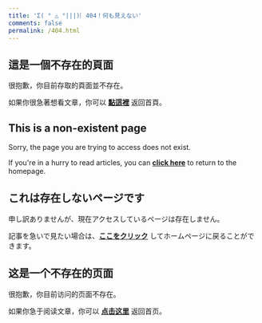 ```yaml
---
title: 'Σ( ° △ °|||)︴404！何も見えない'
comments: false
permalink: /404.html
---
```


## 這是一個不存在的頁面

很抱歉，你目前存取的頁面並不存在。

如果你很急著想看文章，你可以 **[點這裡](https://lolicon.wtf/)** 返回首頁。

## This is a non-existent page

Sorry, the page you are trying to access does not exist.

If you're in a hurry to read articles, you can **[click here](https://lolicon.wtf/)** to return to the homepage.

## これは存在しないページです

申し訳ありませんが、現在アクセスしているページは存在しません。

記事を急いで見たい場合は、**[ここをクリック](https://lolicon.wtf/)** してホームページに戻ることができます。

## 这是一个不存在的页面

很抱歉，你目前访问的页面不存在。

如果你急于阅读文章，你可以 **[点击这里](https://lolicon.wtf/)** 返回首页。
